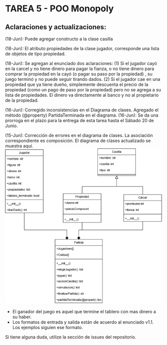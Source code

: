 # TAREA 5 - POO Monopoly

## Aclaraciones y actualizaciones:
(18-Jun): Puede agregar constructo a la clase casilla

(18-Jun): El atributo propiedades de la clase jugador, corresponde una lista de objetos de tipo propiedad.

(18-Jun): Se agregan al enunciado dos aclaraciones: (1) Si el jugador cayó en la carcel y no tiene dinero para pagar la fianza, o no tiene dinero para comprar la propiedad en la cayó (o pagar su paso por la propiedad) , su juego terminó y no puede seguir tirando dados. (2) Si el jugador cae en una propiedad que ya tiene dueño, simplemente descuenta el precio de la propiedad (como un pago de paso por la propiedad) pero no se agrega a su lista de propiedades. El dinero va directamente al banco y no al propietario de la propiedad.

(16-Jun): Corregido inconsistencias en el Diagrama de clases. Agregado el método (@property) PartidaTerminada en el diagrama.
(16-Jun): Se da una prorroga en el plazo para la entrega de esta tarea hasta el Sábado 20 de Junio.

(15-Jun): Corrección de errores en el diagrama de clases. La asociación correspondiente es composición. El diagrama de clases actualizado se muestra aquí.
![Diagrama de clases](/Tarea5/img/d1.png)


- El ganador del juego es aquel que termine el tablero con mas dinero a su haber.
- Los formatos de entrada y salida están de acuerdo al enunciado v1.1. Los ejemplos siguien ese formato.

Si tiene alguna duda, utilize la sección de issues del repositorio.
